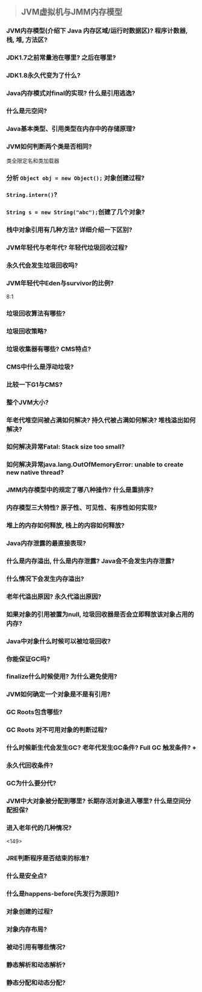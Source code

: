 > ## JVM虚拟机与JMM内存模型

### JVM内存模型(介绍下 Java 内存区域/运行时数据区)? 程序计数器, 栈, 堆, 方法区?
### JDK1.7之前常量池在哪里? 之后在哪里?
### JDK1.8永久代变为了什么?
### Java内存模式对final的实现? 什么是引用逃逸?
### 什么是元空间?
### Java基本类型、引用类型在内存中的存储原理?
### JVM如何判断两个类是否相同?
类全限定名和类加载器

### 分析 `Object obj = new Object();` 对象创建过程?
### `String.intern()`?
### `String s = new String("abc");`创建了几个对象?
### 栈中对象引用有几种方法? 详细介绍一下区别? 
### JVM年轻代与老年代? 年轻代垃圾回收过程? 
### 永久代会发生垃圾回收吗?
### JVM年轻代中Eden与survivor的比例?
8:1
### 垃圾回收算法有哪些?
### 垃圾回收策略?
### 垃圾收集器有哪些? CMS特点?
### CMS中什么是浮动垃圾?
### 比较一下G1与CMS?
### 整个JVM大小?
### 年老代堆空间被占满如何解决? 持久代被占满如何解决? 堆栈溢出如何解决?
### 如何解决异常Fatal: Stack size too small?
### 如何解决异常java.lang.OutOfMemoryError: unable to create new native thread?
### JMM内存模型中的规定了哪八种操作? 什么是重排序?
### 内存模型三大特性? 原子性、可见性、有序性如何实现?
### 堆上的内存如何释放, 栈上的内容如何释放?
### Java内存泄露的最直接表现? 
### 什么是内存溢出, 什么是内存泄露? Java会不会发生内存泄露?
### 什么情况下会发生内存溢出?
### 老年代溢出原因? 永久代溢出原因?
### 如果对象的引用被置为null, 垃圾回收器是否会立即释放该对象占用的内存?
### Java中对象什么时候可以被垃圾回收?
### 你能保证GC吗?
### finalize什么时候使用? 为什么避免使用? 
### JVM如何确定一个对象是不是有引用?
### GC Roots包含哪些?
### GC Roots 对不可用对象的判断过程?
### 什么时候新生代会发生GC? 老年代发生GC条件? Full GC 触发条件? +
### 永久代回收条件?
### GC为什么要分代?
### JVM中大对象被分配到哪里? 长期存活对象进入哪里? 什么是空间分配担保?
### 进入老年代的几种情况?
<149>
### JRE判断程序是否结束的标准?
### 什么是安全点?
### 什么是happens-before(先发行为原则)?
### 对象创建的过程?
### 对象内存布局?
### 被动引用有哪些情况?
### 静态解析和动态解析?
### 静态分配和动态分配?

